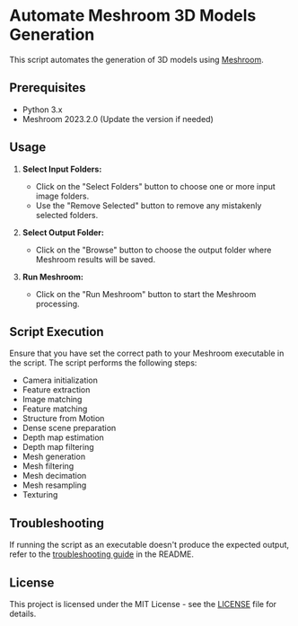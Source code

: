 <!DOCTYPE html>
<html lang="en">
<head>
    <meta charset="UTF-8">
    <meta name="viewport" content="width=device-width, initial-scale=1.0">
    <title>Automated 3D Model Creation from Multiple Videos</title>
</head>
<body>

# Automate Meshroom 3D Models Generation

This script automates the generation of 3D models using [Meshroom](https://alicevision.org/).

## Prerequisites

- Python 3.x
- Meshroom 2023.2.0 (Update the version if needed)

## Usage

1. **Select Input Folders:**
    - Click on the "Select Folders" button to choose one or more input image folders.
    - Use the "Remove Selected" button to remove any mistakenly selected folders.

2. **Select Output Folder:**
    - Click on the "Browse" button to choose the output folder where Meshroom results will be saved.

3. **Run Meshroom:**
    - Click on the "Run Meshroom" button to start the Meshroom processing.

## Script Execution

Ensure that you have set the correct path to your Meshroom executable in the script. The script performs the following steps:

- Camera initialization
- Feature extraction
- Image matching
- Feature matching
- Structure from Motion
- Dense scene preparation
- Depth map estimation
- Depth map filtering
- Mesh generation
- Mesh filtering
- Mesh decimation
- Mesh resampling
- Texturing

## Troubleshooting

If running the script as an executable doesn't produce the expected output, refer to the [troubleshooting guide](#troubleshooting) in the README.

## License

This project is licensed under the MIT License - see the [LICENSE](LICENSE) file for details.

</body>
</html>
